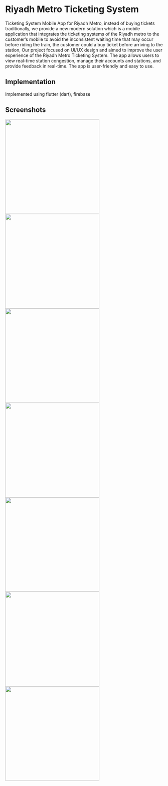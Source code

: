 # Riyadh Metro Ticketing System

Ticketing System Mobile App for Riyadh Metro, instead of buying tickets traditionally, we provide a new modern solution which is a mobile application that integrates the ticketing systems of the Riyadh metro to the customer’s mobile to avoid the inconsistent waiting time that may occur before riding the train, the customer could a buy ticket before arriving to the station, Our project focused on UI/UX design and aimed to improve the user experience of the Riyadh Metro Ticketing System. The app allows users to view real-time station congestion, manage their accounts and stations, and provide feedback in real-time. The app is user-friendly and easy to use.

## Implementation
Implemented using flutter (dart), firebase

## Screenshots
<img src="https://imgur.com/mvYnQP7.png" width="300">
<img src="https://imgur.com/92PPSn4.png" width="300">
<img src="https://imgur.com/khY2HIP.png" width="300">
<img src="https://imgur.com/5LqTB7n.png" width="300">
<img src="https://imgur.com/BizbKX4.png" width="300">
<img src="https://imgur.com/Ukz48Md.png" width="300">
<img src="https://imgur.com/MWkL4Dm.png" width="300">





